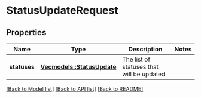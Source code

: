 # StatusUpdateRequest

## Properties

Name | Type | Description | Notes
------------ | ------------- | ------------- | -------------
**statuses** | [**Vec<models::StatusUpdate>**](StatusUpdate.md) | The list of statuses that will be updated. | 

[[Back to Model list]](../README.md#documentation-for-models) [[Back to API list]](../README.md#documentation-for-api-endpoints) [[Back to README]](../README.md)


